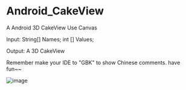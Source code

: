 # Android_CakeView    

A Android 3D CakeView Use Canvas   

Input: String[] Names;   int [] Values;   

Output: A 3D CakeView   

Remember make your IDE to "GBK" to show Chinese comments.     have fun~~   

![image](https://github.com/rabbitinhere/Android_3D_CakeView/raw/master/preview.png)